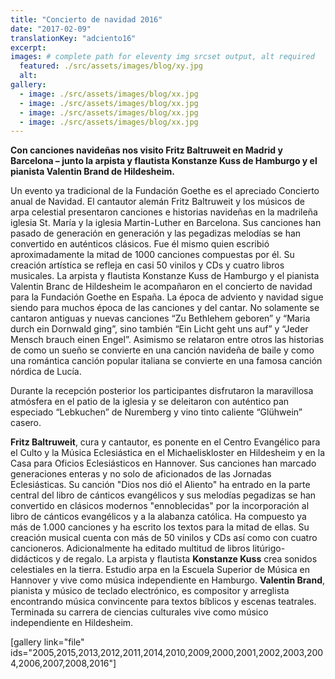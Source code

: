 ```yaml
---
title: "Concierto de navidad 2016"
date: "2017-02-09"
translationKey: "adciento16"
excerpt:
images: # complete path for eleventy img srcset output, alt required
  featured: ./src/assets/images/blog/xy.jpg
  alt:
gallery:
  - image: ./src/assets/images/blog/xx.jpg
  - image: ./src/assets/images/blog/xx.jpg
  - image: ./src/assets/images/blog/xx.jpg
  - image: ./src/assets/images/blog/xx.jpg
---
```


**Con canciones navideñas nos visito Fritz Baltruweit en Madrid y Barcelona – junto la arpista y flautista Konstanze Kuss de Hamburgo y el pianista Valentin Brand de Hildesheim.**

Un evento ya tradicional de la Fundación Goethe es el apreciado Concierto anual de Navidad. El cantautor alemán Fritz Baltruweit y los músicos de arpa celestial presentaron canciones e historias navideñas en la madrileña iglesia St. María y la iglesia Martin-Luther en Barcelona. Sus canciones han pasado de generación en generación y las pegadizas melodías se han convertido en auténticos clásicos. Fue él mismo quien escribió aproximadamente la mitad de 1000 canciones compuestas por él. Su creación artística se refleja en casi 50 vinilos y CDs y cuatro libros musicales. La arpista y flautista Konstanze Kuss de Hamburgo y el pianista Valentin Branc de Hildesheim le acompañaron en el concierto de navidad para la Fundación Goethe en España. La época de adviento y navidad sigue siendo para muchos época de las canciones y del cantar. No solamente se cantaron antiguas y nuevas canciones “Zu Bethlehem geboren” y “Maria durch ein Dornwald ging”, sino también “Ein Licht geht uns auf” y “Jeder Mensch brauch einen Engel”. Asimismo se relataron entre otros las historias de como un sueño se convierte en una canción navideña de baile y como una romántica canción popular italiana se convierte en una famosa canción nórdica de Lucía.

Durante la recepción posterior los participantes disfrutaron la maravillosa atmósfera en el patio de la iglesia y se deleitaron con auténtico pan especiado “Lebkuchen” de Nuremberg y vino tinto caliente “Glühwein” casero.

**Fritz Baltruweit**, cura y cantautor, es ponente en el Centro Evangélico para el Culto y la Música Eclesiástica en el Michaeliskloster en Hildesheim y en la Casa para Oficios Eclesiásticos en Hannover. Sus canciones han marcado generaciones enteras y no solo de aficionados de las Jornadas Eclesiásticas. Su canción "Dios nos dió el Aliento" ha entrado en la parte central del libro de cánticos evangélicos y sus melodías pegadizas se han convertido en clásicos modernos "ennoblecidas" por la incorporación al libro de cánticos evangélicos y a la alabanza católica. Ha compuesto ya más de 1.000 canciones y ha escrito los textos para la mitad de ellas. Su creación musical cuenta con más de 50 vinilos y CDs así como con cuatro cancioneros. Adicionalmente ha editado multitud de libros litúrigo-didácticos y de regalo. La arpista y flautista **Konstanze Kuss** crea sonidos celestiales en la tierra. Estudio arpa en la Escuela Superior de Música en Hannover y vive como música independiente en Hamburgo. **Valentin Brand**, pianista y músico de teclado electrónico, es compositor y arreglista encontrando música convincente para textos bíblicos y escenas teatrales. Terminada su carrera de ciencias culturales vive como músico independiente en Hildesheim.

\[gallery link="file" ids="2005,2015,2013,2012,2011,2014,2010,2009,2000,2001,2002,2003,2004,2006,2007,2008,2016"\]
